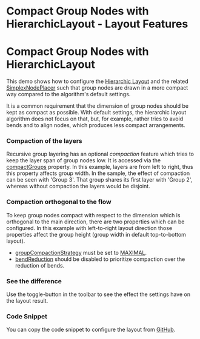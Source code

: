 <!--
 //////////////////////////////////////////////////////////////////////////////
 // @license
 // This file is part of yFiles for HTML 2.6.
 // Use is subject to license terms.
 //
 // Copyright (c) 2000-2024 by yWorks GmbH, Vor dem Kreuzberg 28,
 // 72070 Tuebingen, Germany. All rights reserved.
 //
 //////////////////////////////////////////////////////////////////////////////
-->
# Compact Group Nodes with HierarchicLayout - Layout Features

# Compact Group Nodes with HierarchicLayout

This demo shows how to configure the [Hierarchic Layout](https://docs.yworks.com/yfileshtml/#/api/HierarchicLayout) and the related [SimplexNodePlacer](https://docs.yworks.com/yfileshtml/#/api/SimplexNodePlacer) such that group nodes are drawn in a more compact way compared to the algorithm's default settings.

It is a common requirement that the dimension of group nodes should be kept as compact as possible. With default settings, the hierarchic layout algorithm does not focus on that, but, for example, rather tries to avoid bends and to align nodes, which produces less compact arrangements.

### Compaction of the layers

Recursive group layering has an optional _compaction_ feature which tries to keep the layer span of group nodes low. It is accessed via the [compactGroups](https://docs.yworks.com/yfileshtml/#/api/HierarchicLayout#compactGroups) property. In this example, layers are from left to right, thus this property affects group width. In the sample, the effect of compaction can be seen with 'Group 3'. That group shares its first layer with 'Group 2', whereas without compaction the layers would be disjoint.

### Compaction orthogonal to the flow

To keep group nodes compact with respect to the dimension which is orthogonal to the main direction, there are two properties which can be configured. In this example with left-to-right layout direction those properties affect the group height (group width in default top-to-bottom layout).

- [groupCompactionStrategy](https://docs.yworks.com/yfileshtml/#/api/SimplexNodePlacer#groupCompactionStrategy) must be set to [MAXIMAL](https://docs.yworks.com/yfileshtml/#/api/GroupCompactionPolicy#MAXIMAL).
- [bendReduction](https://docs.yworks.com/yfileshtml/#/api/SimplexNodePlacer#bendReduction) should be disabled to prioritize compaction over the reduction of bends.

### See the difference

Use the toggle-button in the toolbar to see the effect the settings have on the layout result.

### Code Snippet

You can copy the code snippet to configure the layout from [GitHub](https://github.com/yWorks/yfiles-for-html-demos/blob/master/demos/layout-features/hierarchic-compact-groups/HierarchicCompactGroups.ts).
